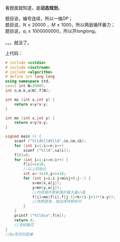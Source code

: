看题面就知道，是**动态规划**。

题目说，编号连续，所以一维$DP$；     
题目说，$N≤20000$ ，$M≤1000$，所以两层循环暴力；    
题目说，$a_i≤1000000000$，所以开$long long$。   

。。。就没了。

上代码：
```cpp
# include <cstdio>
# include <iostream>
# include <algorithm>
# define int long long
using namespace std;
const int N=20005;
int n,m,k,a[N],f[N];

int mx (int x,int y) {
	return x>y?x:y;
}

int mn (int x,int y) {
	return x<y?x:y;
}

signed main () {
	scanf ("%lld%lld%lld",&n,&m,&k);
	for (int i=1;i<=n;i++)
		scanf ("%lld",&a[i]);
	f[0]=0;
	for (int i=1;i<=n;i++) {
		f[i]=1e18;
        //以上初始化
		int x=-1e18,y=1e18; 
		for (int j=i;i-j<m&&j>0;j--) {
			x=mx(x,a[j]);
			y=mn(y,a[j]);
            //内层循环更新维护最大最小值
			f[i]=mn(f[i],f[j-1]+k+(i-j+1)*(x-y));
            //依照题意，就这样转移即可
		}
	} 
	printf ("%lld\n",f[n]);
	return 0;
    //完结撒花
}
//By苍空的蓝耀

```
